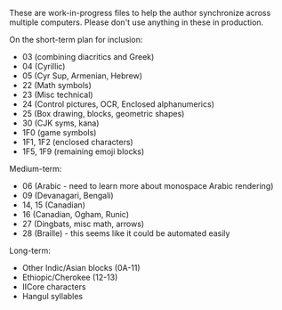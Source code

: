 These are work-in-progress files to help the author synchronize across multiple computers. Please don't use anything in these in production.

On the short-term plan for inclusion:
* 03 (combining diacritics and Greek)
* 04 (Cyrillic)
* 05 (Cyr Sup, Armenian, Hebrew)
* 22 (Math symbols)
* 23 (Misc technical)
* 24 (Control pictures, OCR, Enclosed alphanumerics)
* 25 (Box drawing, blocks, geometric shapes)
* 30 (CJK syms, kana)
* 1F0 (game symbols)
* 1F1, 1F2 (enclosed characters)
* 1F5, 1F9 (remaining emoji blocks)

Medium-term:
* 06 (Arabic - need to learn more about monospace Arabic rendering)
* 09 (Devanagari, Bengali)
* 14, 15 (Canadian)
* 16 (Canadian, Ogham, Runic)
* 27 (Dingbats, misc math, arrows)
* 28 (Braille) - this seems like it could be automated easily

Long-term:
* Other Indic/Asian blocks (0A-11)
* Ethiopic/Cherokee (12-13)
* IICore characters
* Hangul syllables
